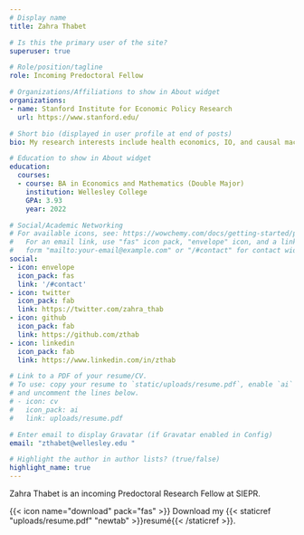 ```yaml
---
# Display name
title: Zahra Thabet

# Is this the primary user of the site?
superuser: true

# Role/position/tagline
role: Incoming Predoctoral Fellow

# Organizations/Affiliations to show in About widget
organizations:
- name: Stanford Institute for Economic Policy Research
  url: https://www.stanford.edu/

# Short bio (displayed in user profile at end of posts)
bio: My research interests include health economics, IO, and causal machine learning.

# Education to show in About widget
education:
  courses:
  - course: BA in Economics and Mathematics (Double Major)
    institution: Wellesley College
    GPA: 3.93
    year: 2022

# Social/Academic Networking
# For available icons, see: https://wowchemy.com/docs/getting-started/page-builder/#icons
#   For an email link, use "fas" icon pack, "envelope" icon, and a link in the
#   form "mailto:your-email@example.com" or "/#contact" for contact widget.
social:
- icon: envelope
  icon_pack: fas
  link: '/#contact'
- icon: twitter
  icon_pack: fab
  link: https://twitter.com/zahra_thab
- icon: github
  icon_pack: fab
  link: https://github.com/zthab
- icon: linkedin
  icon_pack: fab
  link: https://www.linkedin.com/in/zthab

# Link to a PDF of your resume/CV.
# To use: copy your resume to `static/uploads/resume.pdf`, enable `ai` icons in `params.toml`, 
# and uncomment the lines below.
# - icon: cv
#   icon_pack: ai
#   link: uploads/resume.pdf

# Enter email to display Gravatar (if Gravatar enabled in Config)
email: "zthabet@wellesley.edu "

# Highlight the author in author lists? (true/false)
highlight_name: true
---
```


Zahra Thabet is an incoming Predoctoral Research Fellow at SIEPR.

{{< icon name="download" pack="fas" >}} Download my {{< staticref "uploads/resume.pdf" "newtab" >}}resumé{{< /staticref >}}.
